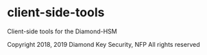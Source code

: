 # client-side-tools

Client-side tools for the Diamond-HSM

Copyright 2018, 2019 Diamond Key Security, NFP
All rights reserved